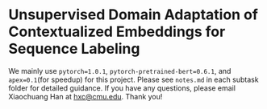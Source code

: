 # Unsupervised Domain Adaptation of Contextualized Embeddings for Sequence Labeling

We mainly use `pytorch=1.0.1`, `pytorch-pretrained-bert=0.6.1`, and `apex=0.1`(for speedup) for this project.
Please see `notes.md` in each subtask folder for detailed guidance.
If you have any questions, please email Xiaochuang Han at hxc@cmu.edu. Thank you!
